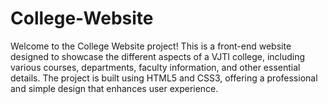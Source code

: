 # College-Website
 Welcome to the College Website project! This is a front-end website designed to showcase the different aspects of a VJTI college, including various courses, departments, faculty information, and other essential details. The project is built using HTML5 and CSS3, offering a professional and simple design that enhances user experience.
